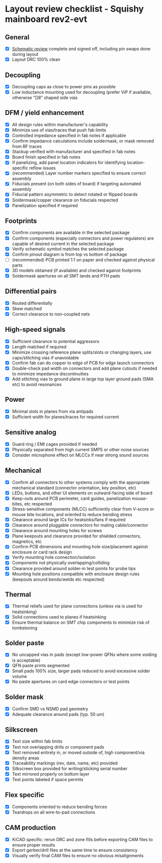 # Layout review checklist - Squishy mainboard rev2-evt

## General

- [x] [Schematic review](schematic-checklist.md) complete and signed off, including pin swaps done during layout
- [x] Layout DRC 100% clean

## Decoupling

- [x] Decoupling caps as close to power pins as possible
- [x] Low inductance mounting used for decoupling (prefer ViP if available, otherwise "[]8" shaped side vias

## DFM / yield enhancement

- [x] All design rules within manufacturer's capability
- [x] Minimize use of vias/traces that push fab limits
- [x] Controlled impedance specified in fab notes if applicable
- [x] Confirm impedance calculations include soldermask, or mask removed from RF traces
- [x] Stackup verified with manufacturer and specified in fab notes
- [x] Board finish specified in fab notes
- [x] If panelizing, add panel location indicators for identifying location-specific reflow issues
- [x] (recommended) Layer number markers specified to ensure correct assembly
- [x] Fiducials present (on both sides of board) if targeting automated assembly
- [x] Fiducial pattern asymmetric to detect rotated or flipped boards
- [x] Soldermask/copper clearance on fiducials respected
- [x] Panelization specified if required

## Footprints

- [x] Confirm components are available in the selected package
- [x] Confirm components (especially connectors and power regulators) are capable of desired current in the selected package
- [x] Verify schematic symbol matches the selected package
- [x] Confirm pinout diagram is from top vs bottom of package
- [ ] (recommended) PCB printed 1:1 on paper and checked against physical parts
- [x] 3D models obtained (if available) and checked against footprints
- [x] Soldermask apertures on all SMT lands and PTH pads

## Differential pairs

- [x] Routed differentially
- [x] Skew matched
- [x] Correct clearance to non-coupled nets

## High-speed signals

- [x] Sufficient clearance to potential aggressors
- [x] Length matched if required
- [x] Minimize crossing reference plane splits/slots or changing layers, use caps/stitching vias if unavoidable
- [x] Confirm fab can do copper to edge of PCB for edge launch connectors
- [x] Double-check pad width on connectors and add plane cutouts if needed to minimize impedance discontinuities
- [x] Add stitching vias to ground plane in large top layer ground pads (SMA etc) to avoid resonances

## Power

- [x] Minimal slots in planes from via antipads
- [x] Sufficient width for planes/traces for required current

## Sensitive analog

- [x] Guard ring / EMI cages provided if needed
- [x] Physically separated from high current SMPS or other noise sources
- [x] Consider microphone effect on MLCCs if near strong sound sources

## Mechanical

- [x] Confirm all connectors to other systems comply with the appropriate mechanical standard (connector orientation, key position, etc)
- [x] LEDs, buttons, and other UI elements on outward-facing side of board
- [x] Keep-outs around PCB perimeter, card guides, panelization mouse-bites, etc respected
- [x] Stress-sensitive components (MLCC) sufficiently clear from V-score or mouse bite locations, and oriented to reduce
bending stress
- [x] Clearance around large ICs for heatsinks/fans if required
- [x] Clearance around pluggable connectors for mating cable/connector
- [x] Clearance around mounting holes for screws
- [x] Plane keepouts and clearance provided for shielded connectors, magnetics, etc
- [x] Confirm PCB dimensions and mounting hole size/placement against enclosure or card rack design
- [x] Verify mounting hole connection/isolation
- [x] Components not physically overlapping/colliding
- [x] Clearance provided around solder-in test points for probe tips
- [x] Mounting hole positions compatible with enclosure design rules (keepouts around bends/welds etc respected)

## Thermal

- [x] Thermal reliefs used for plane connections (unless via is used for heatsinking)
- [x] Solid connections used to planes if heatsinking
- [x] Ensure thermal balance on SMT chip components to minimize risk of tombstoning

## Solder paste

- [x] No uncapped vias in pads (except low-power QFNs where some voiding is acceptable)
- [x] QFN paste prints segmented
- [x] Small pads 100% size, larger pads reduced to avoid excessive solder volume
- [x] No paste apertures on card edge connectors or test points

## Solder mask

- [x] Confirm SMD vs NSMD pad geometry
- [x] Adequate clearance around pads (typ. 50 um)

## Silkscreen

- [x] Text size within fab limits
- [x] Text not overlapping drills or component pads
- [x] Text removed entirely in, or moved outside of, high component/via density areas
- [x] Traceability markings (rev, date, name, etc) provided
- [x] Silkscreen box provided for writing/sticking serial number
- [x] Text mirrored properly on bottom layer
- [x] Test points labeled if space permits

## Flex specific

- [x] Components oriented to reduce bending forces
- [x] Teardrops on all wire-to-pad connections

## CAM production

- [x] KiCAD specific: rerun DRC and zone fills before exporting CAM files to ensure proper results
- [x] Export gerber/drill files at the same time to ensure consistency
- [x] Visually verify final CAM files to ensure no obvious misalignments
